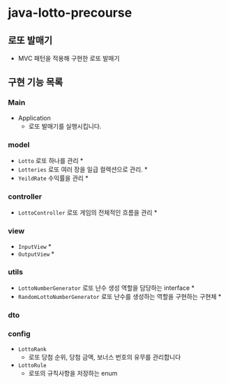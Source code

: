 # java-lotto-precourse

## 로또 발매기

- MVC 패턴을 적용해 구현한 로또 발매기

## 구현 기능 목록

### Main

* Application
    * 로또 발매기를 실행시킵니다.

### model
* `Lotto` 로또 하나를 관리
  * 
* `Lotteries` 로또 여러 장을 일급 컬렉션으로 관리.
  * 
* `YeildRate` 수익률을 관리
  * 

### controller
* `LottoController` 로또 게임의 전체적인 흐름을 관리
  * 

### view
* `InputView`
  *
* `OutputView`
  * 

### utils
* `LottoNumberGenerator` 로또 난수 생성 역할을 담당하는 interface
  * 
* `RandomLottoNumberGenerator` 로또 난수를 생성하는 역할을 구현하는 구현체
  * 

### dto

### config
* `LottoRank`
  * 로또 당첨 순위, 당첨 금액, 보너스 번호의 유무를 관리합니다
* `LottoRule`
  * 로또의 규칙사항을 저장하는 enum